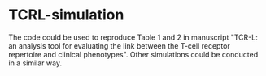 # TCRL-simulation
The code could be used to reproduce Table 1 and 2 in manuscript "TCR-L: an analysis tool for evaluating the link between the T-cell receptor repertoire and clinical phenotypes".
Other simulations could be conducted in a similar way. 
